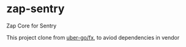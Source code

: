 # zap-sentry
Zap Core for Sentry

This project clone from [uber-go/fx](https://github.com/uber-go/fx/tree/dev/ulog/sentry), to aviod dependencies in vendor


